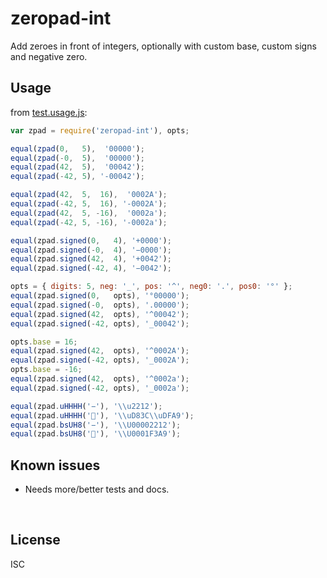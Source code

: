 ﻿
<!--#echo json="package.json" key="name" underline="=" -->
zeropad-int
===========
<!--/#echo -->

<!--#echo json="package.json" key="description" -->
Add zeroes in front of integers, optionally with custom base, custom signs and
negative zero.
<!--/#echo -->


Usage
-----

from [test.usage.js](test.usage.js):

<!--#include file="test.usage.js" start="  //#u" stop="  //#r"
  outdent="  " code="javascript" -->
<!--#verbatim lncnt="36" -->
```javascript
var zpad = require('zeropad-int'), opts;

equal(zpad(0,   5),  '00000');
equal(zpad(-0,  5),  '00000');
equal(zpad(42,  5),  '00042');
equal(zpad(-42, 5), '-00042');

equal(zpad(42,  5,  16),  '0002A');
equal(zpad(-42, 5,  16), '-0002A');
equal(zpad(42,  5, -16),  '0002a');
equal(zpad(-42, 5, -16), '-0002a');

equal(zpad.signed(0,   4), '+0000');
equal(zpad.signed(-0,  4), '−0000');
equal(zpad.signed(42,  4), '+0042');
equal(zpad.signed(-42, 4), '−0042');

opts = { digits: 5, neg: '_', pos: '^', neg0: '.', pos0: '°' };
equal(zpad.signed(0,   opts), '°00000');
equal(zpad.signed(-0,  opts), '.00000');
equal(zpad.signed(42,  opts), '^00042');
equal(zpad.signed(-42, opts), '_00042');

opts.base = 16;
equal(zpad.signed(42,  opts), '^0002A');
equal(zpad.signed(-42, opts), '_0002A');
opts.base = -16;
equal(zpad.signed(42,  opts), '^0002a');
equal(zpad.signed(-42, opts), '_0002a');

equal(zpad.uHHHH('−'), '\\u2212');
equal(zpad.uHHHH('🎩'), '\\uD83C\\uDFA9');
equal(zpad.bsUH8('−'), '\\U00002212');
equal(zpad.bsUH8('🎩'), '\\U0001F3A9');
```
<!--/include-->


<!--#toc stop="scan" -->



Known issues
------------

* Needs more/better tests and docs.




&nbsp;


License
-------
<!--#echo json="package.json" key=".license" -->
ISC
<!--/#echo -->
